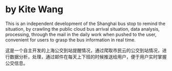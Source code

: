 by Kite Wang
==================

This is an independent development of the Shanghai bus stop to remind the situation, by crawling the public cloud bus arrival situation, data analysis, processing, through the mail in the daily work when pushed to the user, convenient for users to grasp the bus information in real time.

这是一个自主开发的上海公交到站提醒情况，通过爬取市民云的公交到站情况，进行数据分析，处理，通过邮件在每天上下班的时候推送给用户，便于用户实时掌握公交信息。

